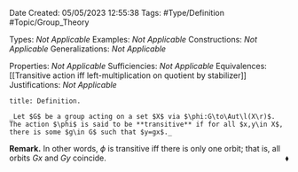 <div class="topSpace"></div>

Date Created: 05/05/2023 12:55:38
Tags: #Type/Definition #Topic/Group_Theory

Types: _Not Applicable_
Examples: _Not Applicable_
Constructions: _Not Applicable_
Generalizations: _Not Applicable_

Properties: _Not Applicable_
Sufficiencies: _Not Applicable_
Equivalences: [[Transitive action iff left-multiplication on quotient by stabilizer]]
Justifications: _Not Applicable_

``` ad-Definition
title: Definition.

_Let $G$ be a group acting on a set $X$ via $\phi:G\to\Aut\l(X\r)$. The action $\phi$ is said to be **transitive** if for all $x,y\in X$, there is some $g\in G$ such that $y=gx$._

```

**Remark.** In other words, $\phi$ is transitive iff there is only one orbit; that is, all orbits $Gx$ and $Gy$ coincide.<span style="float:right;">$\blacklozenge$</span>

